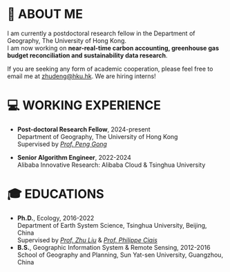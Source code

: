 # 👤 ABOUT ME
I am currently a postdoctoral research fellow in the Department of Geography, 
The University of Hong Kong.  
I am now working on **near-real-time carbon accounting, greenhouse gas budget reconciliation and sustainability data research**.  

If you are seeking any form of academic cooperation, please feel free to email me at zhudeng@hku.hk. We are hiring interns!

# 💻 WORKING EXPERIENCE
- **Post-doctoral Research Fellow**, 2024-present  
Department of Geography, The University of Hong Kong  
Supervised by *[Prof. Peng Gong](https://www.geog.hku.hk/p-gong)*

- **Senior Algorithm Engineer**, 2022-2024  
Alibaba Innovative Research: Alibaba Cloud & Tsinghua University

# 🎓 EDUCATIONS
- **Ph.D.**, Ecology, 2016-2022  
Department of Earth System Science, Tsinghua University, Beijing, China  
Supervised by *[Prof. Zhu Liu](https://scholar.harvard.edu/zhu/home)* & *[Prof. Philippe Ciais](https://www.lsce.ipsl.fr/en/cycles-transferts/biogeo/pisp/philippe-ciais/)*
- **B.S.**, Geographic Information System & Remote Sensing, 2012-2016  
School of Geography and Planning, Sun Yat-sen University, Guangzhou, China  
